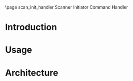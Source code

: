 \page scan_init_handler Scanner Initiator Command Handler


# Introduction

# Usage

# Architecture

